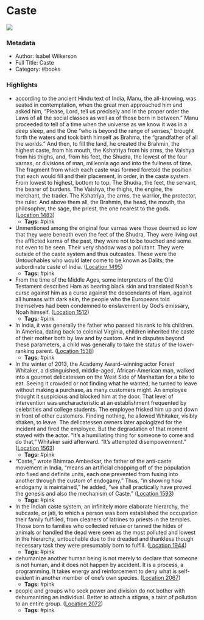 # Caste

![](https://m.media-amazon.com/images/I/811opppMPQL._SY160.jpg)

### Metadata

- Author: Isabel Wilkerson
- Full Title: Caste
- Category: #books

### Highlights

- according to the ancient Hindu text of India, Manu, the all-knowing, was seated in contemplation, when the great men approached him and asked him, “Please, Lord, tell us precisely and in the proper order the Laws of all the social classes as well as of those born in between.” Manu proceeded to tell of a time when the universe as we know it was in a deep sleep, and the One “who is beyond the range of senses,” brought forth the waters and took birth himself as Brahma, the “grandfather of all the worlds.” And then, to fill the land, he created the Brahmin, the highest caste, from his mouth, the Kshatriya from his arms, the Vaishya from his thighs, and, from his feet, the Shudra, the lowest of the four varnas, or divisions of man, millennia ago and into the fullness of time. The fragment from which each caste was formed foretold the position that each would fill and their placement, in order, in the caste system. From lowest to highest, bottom to top: The Shudra, the feet, the servant, the bearer of burdens. The Vaishya, the thighs, the engine, the merchant, the trader. The Kshatriya, the arms, the warrior, the protector, the ruler. And above them all, the Brahmin, the head, the mouth, the philosopher, the sage, the priest, the one nearest to the gods. ([Location 1483](https://readwise.io/to_kindle?action=open&asin=B084FLWDQG&location=1483))
    - **Tags:** #pink
- Unmentioned among the original four varnas were those deemed so low that they were beneath even the feet of the Shudra. They were living out the afflicted karma of the past, they were not to be touched and some not even to be seen. Their very shadow was a pollutant. They were outside of the caste system and thus outcastes. These were the Untouchables who would later come to be known as Dalits, the subordinate caste of India. ([Location 1495](https://readwise.io/to_kindle?action=open&asin=B084FLWDQG&location=1495))
    - **Tags:** #pink
- From the time of the Middle Ages, some interpreters of the Old Testament described Ham as bearing black skin and translated Noah’s curse against him as a curse against the descendants of Ham, against all humans with dark skin, the people who the Europeans told themselves had been condemned to enslavement by God’s emissary, Noah himself. ([Location 1512](https://readwise.io/to_kindle?action=open&asin=B084FLWDQG&location=1512))
    - **Tags:** #pink
- In India, it was generally the father who passed his rank to his children. In America, dating back to colonial Virginia, children inherited the caste of their mother both by law and by custom. And in disputes beyond these parameters, a child was generally to take the status of the lower-ranking parent. ([Location 1538](https://readwise.io/to_kindle?action=open&asin=B084FLWDQG&location=1538))
    - **Tags:** #pink
- In the winter of 2013, the Academy Award–winning actor Forest Whitaker, a distinguished, middle-aged, African-American man, walked into a gourmet delicatessen on the West Side of Manhattan for a bite to eat. Seeing it crowded or not finding what he wanted, he turned to leave without making a purchase, as many customers might. An employee thought it suspicious and blocked him at the door. That level of intervention was uncharacteristic at an establishment frequented by celebrities and college students. The employee frisked him up and down in front of other customers. Finding nothing, he allowed Whitaker, visibly shaken, to leave. The delicatessen owners later apologized for the incident and fired the employee. But the degradation of that moment stayed with the actor. “It’s a humiliating thing for someone to come and do that,” Whitaker said afterward. “It’s attempted disempowerment.” ([Location 1563](https://readwise.io/to_kindle?action=open&asin=B084FLWDQG&location=1563))
    - **Tags:** #pink
- “Caste,” wrote Bhimrao Ambedkar, the father of the anti-caste movement in India, “means an artificial chopping off of the population into fixed and definite units, each one prevented from fusing into another through the custom of endogamy.” Thus, “in showing how endogamy is maintained,” he added, “we shall practically have proved the genesis and also the mechanism of Caste.” ([Location 1593](https://readwise.io/to_kindle?action=open&asin=B084FLWDQG&location=1593))
    - **Tags:** #pink
- In the Indian caste system, an infinitely more elaborate hierarchy, the subcaste, or jati, to which a person was born established the occupation their family fulfilled, from cleaners of latrines to priests in the temples. Those born to families who collected refuse or tanned the hides of animals or handled the dead were seen as the most polluted and lowest in the hierarchy, untouchable due to the dreaded and thankless though necessary task they were presumably born to fulfill. ([Location 1944](https://readwise.io/to_kindle?action=open&asin=B084FLWDQG&location=1944))
    - **Tags:** #pink
- dehumanize another human being is not merely to declare that someone is not human, and it does not happen by accident. It is a process, a programming. It takes energy and reinforcement to deny what is self-evident in another member of one’s own species. ([Location 2067](https://readwise.io/to_kindle?action=open&asin=B084FLWDQG&location=2067))
    - **Tags:** #pink
- people and groups who seek power and division do not bother with dehumanizing an individual. Better to attach a stigma, a taint of pollution to an entire group. ([Location 2072](https://readwise.io/to_kindle?action=open&asin=B084FLWDQG&location=2072))
    - **Tags:** #pink
